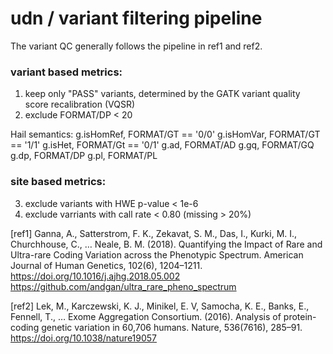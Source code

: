 # udn / variant filtering pipeline

The variant QC generally follows the pipeline in ref1 and ref2.

### variant based metrics:
1. keep only "PASS" variants, determined by the GATK variant quality score recalibration (VQSR)
2. exclude FORMAT/DP < 20


Hail semantics:
g.isHomRef, FORMAT/GT == '0/0'
g.isHomVar, FORMAT/GT == '1/1'
g.isHet, FORMAT/Gt == '0/1'
g.ad, FORMAT/AD
g.gq, FORMAT/GQ
g.dp, FORMAT/DP
g.pl, FORMAT/PL

### site based metrics: 
3. exclude variants with HWE p-value < 1e-6
4. exclude varriants with call rate < 0.80 (missing > 20%)



[ref1] Ganna, A., Satterstrom, F. K., Zekavat, S. M., Das, I., Kurki, M. I., Churchhouse, C., … Neale, B. M. (2018). Quantifying the Impact of Rare and Ultra-rare Coding Variation across the Phenotypic Spectrum. American Journal of Human Genetics, 102(6), 1204–1211. https://doi.org/10.1016/j.ajhg.2018.05.002 https://github.com/andgan/ultra_rare_pheno_spectrum

[ref2] Lek, M., Karczewski, K. J., Minikel, E. V, Samocha, K. E., Banks, E., Fennell, T., … Exome Aggregation Consortium. (2016). Analysis of protein-coding genetic variation in 60,706 humans. Nature, 536(7616), 285–91. https://doi.org/10.1038/nature19057

